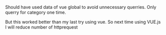 Should have used data of vue global to avoid unnecessary querries.
Only querry for category one time.

But this worked better than my last try using vue.
So next time using VUE.js I will reduce number of httprequest